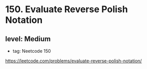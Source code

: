 # 150. Evaluate Reverse Polish Notation
## level: Medium

- tag: Neetcode 150

https://leetcode.com/problems/evaluate-reverse-polish-notation/
